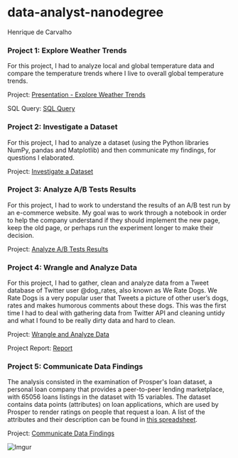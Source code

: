 # data-analyst-nanodegree

Henrique de Carvalho

### Project 1: Explore Weather Trends

For this project, I had to analyze local and global temperature data and compare the temperature trends where I live to overall global temperature trends.

Project: [Presentation - Explore Weather Trends](https://drive.google.com/open?id=1kZRJHGY7qFLXuI7FFl1wSaeysw7B5pAa)

SQL Query: [SQL Query](https://github.com/decarvalhohenrique/data-analyst-nanodegree/blob/master/Project%201/sql-query.sql)

### Project 2: Investigate a Dataset

For this project, I had to analyze a dataset (using the Python libraries NumPy, pandas and Matplotlib) and then communicate my findings, for questions I elaborated.

Project: [Investigate a Dataset](https://github.com/decarvalhohenrique/data-analyst-nanodegree/blob/master/Project%202/energy-data-analysis-v5.ipynb)

### Project 3: Analyze A/B Tests Results

For this project, I had to work to understand the results of an A/B test run by an e-commerce website. My goal was to work through a notebook in order to help the company understand if they should implement the new page, keep the old page, or perhaps run the experiment longer to make their decision.

Project: [Analyze A/B Tests Results](https://github.com/decarvalhohenrique/data-analyst-nanodegree/blob/master/Project%202/energy-data-analysis-v5.ipynb)

### Project 4: Wrangle and Analyze Data

For this project, I had to gather, clean and analyze data from a Tweet database of Twitter user @dog_rates, also known as We Rate Dogs. We Rate Dogs is a very popular user that Tweets a picture of other user’s dogs, rates and makes humorous comments about these dogs. This was the first time I had to deal with gathering data from Twitter API and cleaning untidy and what I found to be really dirty data and hard to clean.

Project: [Wrangle and Analyze Data](https://github.com/decarvalhohenrique/data-analyst-nanodegree/blob/master/project4/wrangle_act.ipynb)

Project Report: [Report](https://github.com/decarvalhohenrique/data-analyst-nanodegree/blob/master/project4/report.md)

### Project 5: Communicate Data Findings

The analysis consisted in the examination of Prosper's loan dataset, a personal loan company that provides a peer-to-peer lending marketplace, with 65056 loans listings in the dataset with 15 variables. The dataset contains data points (attributes) on loan applications, which are used by Prosper to render ratings on people that request a loan. A list of the attributes and their description can be found in [this spreadsheet](https://docs.google.com/spreadsheets/d/1CC0PIpSdnPfxHKPzGcdtetAHGZBHJrxTfZBJ5cdZtvc/edit?usp=sharing).

Project: [Communicate Data Findings](https://github.com/decarvalhohenrique/data-analyst-nanodegree/tree/master/project5)

![Imgur](https://imgur.com/a/vSgjRQP)